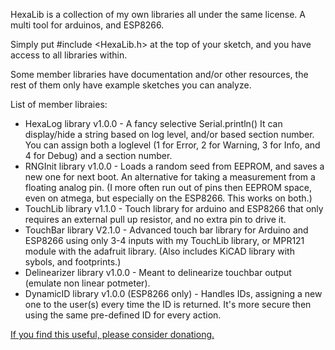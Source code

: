HexaLib is a collection of my own libraries all under the same license. A multi tool for arduinos, and ESP8266.

Simply put #include <HexaLib.h> at the top of your sketch, and you have access to all libraries within.

Some member libraries have documentation and/or other resources, the rest of them only have example sketches you can analyze.

List of member libraies:
- HexaLog library v1.0.0 - A fancy selective Serial.println() It can display/hide a string based on log level, and/or based section number. You can assign both a loglevel (1 for Error, 2 for Warning, 3 for Info, and 4 for Debug) and a section number.
- RNGInit library v1.0.0 - Loads a random seed from EEPROM, and saves a new one for next boot. An alternative for taking a measurement from a floating analog pin. (I more often run out of pins then EEPROM space, even on atmega, but especially on the ESP8266. This works on both.)
- TouchLib library v1.1.0 - Touch library for arduino and ESP8266 that only requires an external pull up resistor, and no extra pin to drive it.
- TouchBar library V2.1.0 - Advanced touch bar library for Arduino and ESP8266 using only 3-4 inputs with my TouchLib library, or MPR121 module with the adafruit library. (Also includes KiCAD library with sybols, and footprints.)
- Delinearizer library v1.0.0 - Meant to delinearize touchbar output (emulate non linear potmeter).
- DynamicID library v1.0.0 (ESP8266 only) - Handles IDs, assigning a new one to the user(s) every time the ID is returned. It's more secure then using the same pre-defined ID for every action.


[If you find this useful, please consider donationg.](http://osrc.rip/Support.html)
